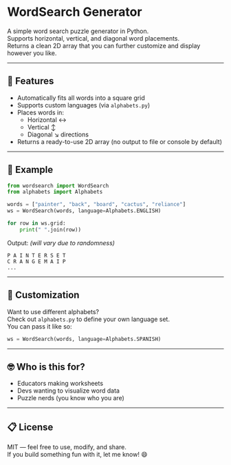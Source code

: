 # WordSearch Generator

A simple word search puzzle generator in Python.  
Supports horizontal, vertical, and diagonal word placements.  
Returns a clean 2D array that you can further customize and display however you like.

---

## 🚀 Features

- Automatically fits all words into a square grid
- Supports custom languages (via `alphabets.py`)
- Places words in:
  - Horizontal ↔️
  - Vertical ↕️
  - Diagonal ↘️ directions
- Returns a ready-to-use 2D array (no output to file or console by default)

---

## 🧪 Example

```python
from wordsearch import WordSearch
from alphabets import Alphabets

words = ["painter", "back", "board", "cactus", "reliance"]
ws = WordSearch(words, language=Alphabets.ENGLISH)

for row in ws.grid:
    print(" ".join(row))
```

Output: *(will vary due to randomness)*

```
P A I N T E R S E T
C R A N G E M A I P
...
```

---

## 🧠 Customization

Want to use different alphabets?  
Check out `alphabets.py` to define your own language set.  
You can pass it like so:

```python
ws = WordSearch(words, language=Alphabets.SPANISH)
```

---

## 🤓 Who is this for?

- Educators making worksheets
- Devs wanting to visualize word data
- Puzzle nerds (you know who you are)

---

## 📋 License

MIT — feel free to use, modify, and share.  
If you build something fun with it, let me know! 😄

